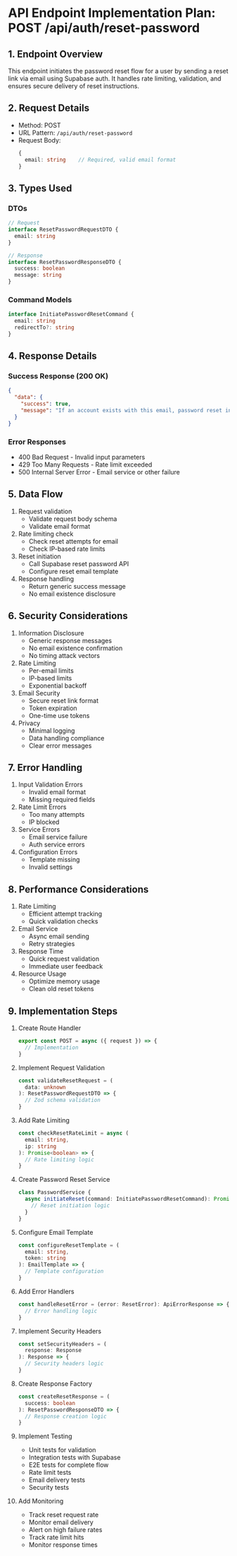 # API Endpoint Implementation Plan: POST /api/auth/reset-password

## 1. Endpoint Overview
This endpoint initiates the password reset flow for a user by sending a reset link via email using Supabase auth. It handles rate limiting, validation, and ensures secure delivery of reset instructions.

## 2. Request Details
- Method: POST
- URL Pattern: `/api/auth/reset-password`
- Request Body:
  ```typescript
  {
    email: string    // Required, valid email format
  }
  ```

## 3. Types Used
### DTOs
```typescript
// Request
interface ResetPasswordRequestDTO {
  email: string
}

// Response
interface ResetPasswordResponseDTO {
  success: boolean
  message: string
}
```

### Command Models
```typescript
interface InitiatePasswordResetCommand {
  email: string
  redirectTo?: string
}
```

## 4. Response Details
### Success Response (200 OK)
```json
{
  "data": {
    "success": true,
    "message": "If an account exists with this email, password reset instructions have been sent"
  }
}
```

### Error Responses
- 400 Bad Request - Invalid input parameters
- 429 Too Many Requests - Rate limit exceeded
- 500 Internal Server Error - Email service or other failure

## 5. Data Flow
1. Request validation
   - Validate request body schema
   - Validate email format
2. Rate limiting check
   - Check reset attempts for email
   - Check IP-based rate limits
3. Reset initiation
   - Call Supabase reset password API
   - Configure reset email template
4. Response handling
   - Return generic success message
   - No email existence disclosure

## 6. Security Considerations
1. Information Disclosure
   - Generic response messages
   - No email existence confirmation
   - No timing attack vectors
2. Rate Limiting
   - Per-email limits
   - IP-based limits
   - Exponential backoff
3. Email Security
   - Secure reset link format
   - Token expiration
   - One-time use tokens
4. Privacy
   - Minimal logging
   - Data handling compliance
   - Clear error messages

## 7. Error Handling
1. Input Validation Errors
   - Invalid email format
   - Missing required fields
2. Rate Limit Errors
   - Too many attempts
   - IP blocked
3. Service Errors
   - Email service failure
   - Auth service errors
4. Configuration Errors
   - Template missing
   - Invalid settings

## 8. Performance Considerations
1. Rate Limiting
   - Efficient attempt tracking
   - Quick validation checks
2. Email Service
   - Async email sending
   - Retry strategies
3. Response Time
   - Quick request validation
   - Immediate user feedback
4. Resource Usage
   - Optimize memory usage
   - Clean old reset tokens

## 9. Implementation Steps
1. Create Route Handler
   ```typescript
   export const POST = async ({ request }) => {
     // Implementation
   }
   ```

2. Implement Request Validation
   ```typescript
   const validateResetRequest = (
     data: unknown
   ): ResetPasswordRequestDTO => {
     // Zod schema validation
   }
   ```

3. Add Rate Limiting
   ```typescript
   const checkResetRateLimit = async (
     email: string,
     ip: string
   ): Promise<boolean> => {
     // Rate limiting logic
   }
   ```

4. Create Password Reset Service
   ```typescript
   class PasswordService {
     async initiateReset(command: InitiatePasswordResetCommand): Promise<void> {
       // Reset initiation logic
     }
   }
   ```

5. Configure Email Template
   ```typescript
   const configureResetTemplate = (
     email: string,
     token: string
   ): EmailTemplate => {
     // Template configuration
   }
   ```

6. Add Error Handlers
   ```typescript
   const handleResetError = (error: ResetError): ApiErrorResponse => {
     // Error handling logic
   }
   ```

7. Implement Security Headers
   ```typescript
   const setSecurityHeaders = (
     response: Response
   ): Response => {
     // Security headers logic
   }
   ```

8. Create Response Factory
   ```typescript
   const createResetResponse = (
     success: boolean
   ): ResetPasswordResponseDTO => {
     // Response creation logic
   }
   ```

9. Implement Testing
   - Unit tests for validation
   - Integration tests with Supabase
   - E2E tests for complete flow
   - Rate limit tests
   - Email delivery tests
   - Security tests

10. Add Monitoring
    - Track reset request rate
    - Monitor email delivery
    - Alert on high failure rates
    - Track rate limit hits
    - Monitor response times